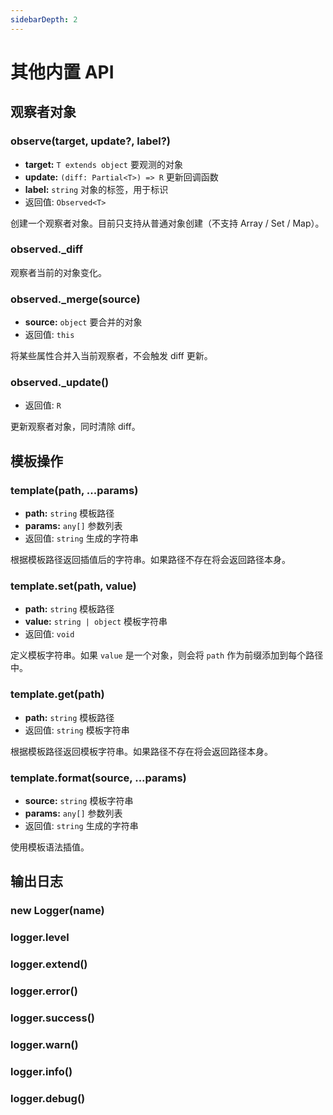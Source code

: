 ```yaml
---
sidebarDepth: 2
---
```


# 其他内置 API

## 观察者对象

### observe(target, update?, label?)

- **target:** `T extends object` 要观测的对象
- **update:** `(diff: Partial<T>) => R` 更新回调函数
- **label:** `string` 对象的标签，用于标识
- 返回值: `Observed<T>`

创建一个观察者对象。目前只支持从普通对象创建（不支持 Array / Set / Map）。

### observed._diff

观察者当前的对象变化。

### observed._merge(source)

- **source:** `object` 要合并的对象
- 返回值: `this`

将某些属性合并入当前观察者，不会触发 diff 更新。

### observed._update()

- 返回值: `R`

更新观察者对象，同时清除 diff。

## 模板操作

### template(path, ...params)

- **path:** `string` 模板路径
- **params:** `any[]` 参数列表
- 返回值: `string` 生成的字符串

根据模板路径返回插值后的字符串。如果路径不存在将会返回路径本身。

### template.set(path, value)

- **path:** `string` 模板路径
- **value:** `string | object` 模板字符串
- 返回值: `void`

定义模板字符串。如果 `value` 是一个对象，则会将 `path` 作为前缀添加到每个路径中。

### template.get(path)

- **path:** `string` 模板路径
- 返回值: `string` 模板字符串

根据模板路径返回模板字符串。如果路径不存在将会返回路径本身。

### template.format(source, ...params)

- **source:** `string` 模板字符串
- **params:** `any[]` 参数列表
- 返回值: `string` 生成的字符串

使用模板语法插值。

## 输出日志

### new Logger(name)

### logger.level

### logger.extend()

### logger.error()

### logger.success()

### logger.warn()

### logger.info()

### logger.debug()

